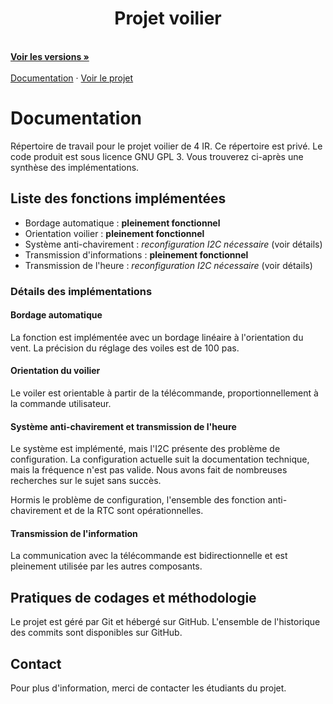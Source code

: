 <p align="center">
  <p align="center">
    <h1 align="center">Projet voilier</h1>
    <br />
    <a href="https://github.com/Manah7/Voilier/commits/main"><strong>Voir les versions »</strong></a>
    <br />
    <br />
    <a href="readme.md">Documentation</a>
    ·
    <a href="https://github.com/Manah7/Voilier">Voir le projet</a>
  </p>

# Documentation
Répertoire de travail pour le projet voilier de 4 IR. Ce répertoire est privé. Le code produit est sous licence GNU GPL 3. Vous trouverez ci-après une synthèse des implémentations.

## Liste des fonctions implémentées
* Bordage automatique : **pleinement fonctionnel**
* Orientation voilier : **pleinement fonctionnel**
* Système anti-chavirement : *reconfiguration I2C nécessaire* (voir détails)
* Transmission d'informations : **pleinement fonctionnel**
* Transmission de l'heure : *reconfiguration I2C nécessaire* (voir détails)

### Détails des implémentations
#### Bordage automatique 
La fonction est implémentée avec un bordage linéaire à l'orientation du vent. La précision du réglage des voiles est de 100 pas. 

#### Orientation du voilier
Le voiler est orientable à partir de la télécommande, proportionnellement à la commande utilisateur.

#### Système anti-chavirement et transmission de l'heure
Le système est implémenté, mais l'I2C présente des problème de configuration. La configuration actuelle suit la documentation technique, mais la fréquence n'est pas valide. Nous avons fait de nombreuses recherches sur le sujet sans succès.

Hormis le problème de configuration, l'ensemble des fonction anti-chavirement et de la RTC sont opérationnelles.

#### Transmission de l'information
La communication avec la télécommande est bidirectionnelle et est pleinement utilisée par les autres composants. 

## Pratiques de codages et méthodologie
Le projet est géré par Git et hébergé sur GitHub. L'ensemble de  l'historique des commits sont disponibles sur GitHub.

## Contact
Pour plus d'information, merci de contacter les étudiants du projet.
